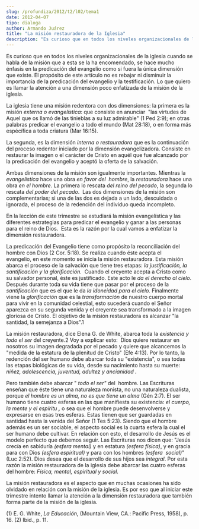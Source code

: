 ```yaml
---
slug: /profundiza/2012/t2/l02/tema1
date: 2012-04-07
tipo: dialoga
author: Armando Juárez
title: "La misión restauradora de la Iglesia"
description: "Es curioso que en todos los niveles organizacionales de la iglesia cuando se  habla de la misión que a esta se la ha encomendado, se hace mucho énfasis en la  predicación del evangelio como si fuera la única dimensión que existe. El  propósito de este artículo no es rebajar ni..."
---
```


Es curioso que en todos los niveles organizacionales de la iglesia cuando se habla de la misión que a esta se la ha encomendado, se hace mucho énfasis en la predicación del evangelio como si fuera la única dimensión que existe. El propósito de este artículo no es rebajar ni disminuir la importancia de la predicación del evangelio y la testificación. Lo que quiero es llamar la atención a una dimensión poco enfatizada de la misión de la iglesia.

La iglesia tiene una misión redentora con dos dimensiones: la primera es la misión _externa o evangelística_: que consiste en anunciar  "las virtudes de Aquel que os llamó de las tinieblas a su luz admirable" (1 Ped 2:9); en otras palabras predicar el evangelio a todo el mundo (Mat 28:18), o en forma más espécífica a toda criatura (Mar 16:15).

La segunda, es la dimensión _interna o restauradora_ que es la continuación del proceso redentor iniciado por la dimensión evangelizadora. Consiste en restaurar la imagen o el carácter de Cristo en aquél que fue alcanzado por la predicación del evangelio y aceptó la oferta de la salvación.

Ambas dimensiones de la misión son igualmente importantes. Mientras la _evangelística_ hace una obra _en favor del  hombre_, la _restauradora_ hace una obra _en el hombre_. La primera lo rescata _del reino del pecado_, la segunda lo rescata _del poder del pecado_.  Las dos dimensiones de la misión son complementarias; si una de las dos es dejada a un lado, descuidada o ignorada, el proceso de la redención del individuo queda incompleto.

En la lección de este trimestre se estudiará la misión evangelística y las diferentes estrategias para predicar el evangelio y ganar a las personas para el reino de Dios.  Esta es la razón por la cual vamos a enfatizar la dimensión restauradora.

La predicación del Evangelio tiene como propósito la reconciliación del hombre con Dios (2 Cor. 5:18). Se realiza cuando éste acepta el evangelio, en este momento se inicia la misión restauradora. Esta misión abarca el proceso de la salvación que tiene tres etapas: _la justificación, la santificación y la glorificación._  Cuando el creyente acepta a Cristo como su salvador personal, éste es justificado. Este acto le _da el derecho al cielo_. Después durante toda su vida tiene que pasar por el proceso de la _santificación_ que es el que le da _la idoneidad para el cielo._ Finalmente viene la _glorificación_ que es la _transformación_ de nuestro cuerpo mortal para vivir en la comunidad celestial, esto sucederá cuando el Señor aparezca en su segunda venida y el creyente sea transformado a la imagen gloriosa de Cristo. El objetivo de la misión restauradora es alcanzar "la santidad, la semejanza a Dios".1

La misión restauradora, dice Elena G. de White, abarca toda la _existencia y todo el ser_ del creyente.2 Voy a explicar esto:  Dios quiere restaurar en nosotros su imagen degradada por el pecado y quiere que alcancemos la "medida de la estatura de la plenitud de Cristo" (Efe 4:13). Por lo tanto, la redención del ser humano debe abarcar toda su "existencia", o sea todas las etapas biológicas de su vida, desde su nacimiento hasta su muerte: _niñez, adolescencia, juventud, adultez y ancianidad **.**_

Pero también debe abarcar " _todo el ser"_ del  hombre. Las Escrituras enseñan que éste tiene una naturaleza monista, no una naturaleza dualista, porque _el hombre es un alma, no es que tiene un alma_ (Gén 2:7). El ser humano tiene cuatro esferas en las que manifiesta su existencia: _el cuerpo, la mente y el espíritu **,**_ o sea que el hombre puede desenvolverse y expresarse en esas tres esferas. Estas tienen que ser guardadas en santidad hasta la venida del Señor (1 Tes 5:23). Siendo que el hombre además es un ser sociable, el aspecto social es la cuarta esfera la cual el ser humano debe cultivar. En relación con esto, el desarrollo de Jesús es el modelo perfecto que debemos seguir. Las Escrituras nos dicen que: "Jesús crecía en sabiduría _(esfera mental)_ y en estatura _(esfera física)_, y en gracia para con Dios _(esfera espiritual)_ y para con los hombres _(esfera  social)_" (Luc 2:52). Dios desea que el desarrollo de sus hijos sea _integral_. Por esta razón la misión restauradora de la iglesia debe abarcar las cuatro esferas del hombre: _Física, mental, espiritual y social_.

La misión restauradora es el aspecto que en muchas ocasiones ha sido olvidado en relación con la misión de la iglesia. Es por eso que al iniciar este trimestre intento llamar la atención a la dimensión restauradora que también forma parte de la misión de la iglesia.

(1) E. G. White, _La Educación_, (Mountain View, CA.: Pacific Press, 1958), p. 16. (2) Ibid., p. 11.
